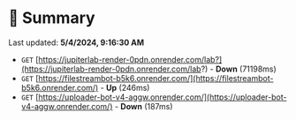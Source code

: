 # 📖 Summary
Last updated: **5/4/2024, 9:16:30 AM**

- `GET` [https://jupiterlab-render-0pdn.onrender.com/lab?](https://jupiterlab-render-0pdn.onrender.com/lab?) - **Down** (71198ms)
- `GET` [https://filestreambot-b5k6.onrender.com/](https://filestreambot-b5k6.onrender.com/) - **Up** (246ms)
- `GET` [https://uploader-bot-v4-aggw.onrender.com/](https://uploader-bot-v4-aggw.onrender.com/) - **Down** (187ms)
